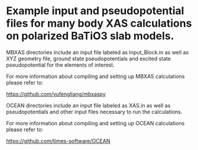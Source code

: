 # Example input and pseudopotential files for many body XAS calculations on polarized BaTiO3 slab models. 


MBXAS directories include an input file labeled as Input_Block.in as well as XYZ geometry file, ground state pseudopotentials and excited state pseudopotential for the elements of interest.

For more information about compiling and setting up MBXAS calculations please refer to:

https://github.com/yufengliang/mbxaspy

OCEAN directories include an input file labeled as XAS.in as well as pseudopotentials and other input files necessary to run the calculations.

For more information about compiling and setting up OCEAN calculations please refer to:

https://github.com/times-software/OCEAN 

